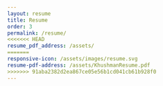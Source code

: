 ```yaml
---
layout: resume
title: Resume
order: 3
permalink: /resume/
<<<<<<< HEAD
resume_pdf_address: /assets/
=======
responsive-icon: /assets/images/resume.svg
resume-pdf-address: /assets/KhushmanResume.pdf
>>>>>>> 91aba2382d2ea867ce05e56b1cd041cb61b928f0
---
```

